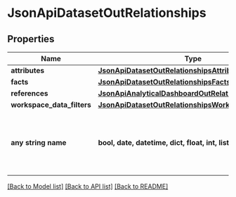 # JsonApiDatasetOutRelationships


## Properties
Name | Type | Description | Notes
------------ | ------------- | ------------- | -------------
**attributes** | [**JsonApiDatasetOutRelationshipsAttributes**](JsonApiDatasetOutRelationshipsAttributes.md) |  | [optional] 
**facts** | [**JsonApiDatasetOutRelationshipsFacts**](JsonApiDatasetOutRelationshipsFacts.md) |  | [optional] 
**references** | [**JsonApiAnalyticalDashboardOutRelationshipsDatasets**](JsonApiAnalyticalDashboardOutRelationshipsDatasets.md) |  | [optional] 
**workspace_data_filters** | [**JsonApiDatasetOutRelationshipsWorkspaceDataFilters**](JsonApiDatasetOutRelationshipsWorkspaceDataFilters.md) |  | [optional] 
**any string name** | **bool, date, datetime, dict, float, int, list, str, none_type** | any string name can be used but the value must be the correct type | [optional]

[[Back to Model list]](../README.md#documentation-for-models) [[Back to API list]](../README.md#documentation-for-api-endpoints) [[Back to README]](../README.md)


